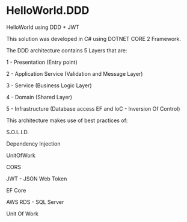 # HelloWorld.DDD
HelloWorld using DDD + JWT

This solution was developed in C# using DOTNET CORE 2 Framework.

The DDD architecture contains 5 Layers that are:

1 - Presentation (Entry point)

2 - Application Service (Validation and Message Layer)

3 - Service (Business Logic Layer)

4 - Domain (Shared Layer)

5 - Infrastructure (Database access EF and IoC - Inversion Of Control)

This architecture makes use of best practices of:

S.O.L.I.D.

Dependency Injection

UnitOfWork

CORS

JWT - JSON Web Token

EF Core

AWS RDS - SQL Server

Unit Of Work
